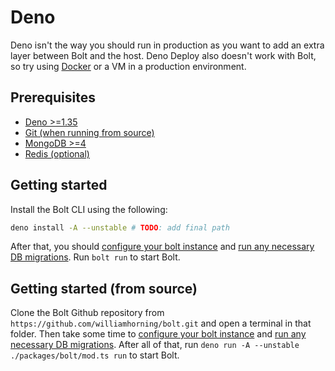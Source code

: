# Deno

Deno isn't the way you should run in production as you want to add an extra
layer between Bolt and the host. Deno Deploy also doesn't work with Bolt, so try
using [Docker](./docker.md) or a VM in a production environment.

## Prerequisites

- [Deno >=1.35](https://deno.land)
- [Git (when running from source)](https://git-scm.com)
- [MongoDB >=4](https://www.mongodb.com/docs/manual/installation/)
- [Redis (optional)](https://redis.io/docs/getting-started/installation/)

## Getting started

Install the Bolt CLI using the following:

```sh
deno install -A --unstable # TODO: add final path
```

After that, you should [configure your bolt instance](./configure.md) and
[run any necessary DB migrations](./database.md). Run `bolt run` to start Bolt.

## Getting started (from source)

Clone the Bolt Github repository from
`https://github.com/williamhorning/bolt.git` and open a terminal in that folder.
Then take some time to [configure your bolt instance](./configure.md) and
[run any necessary DB migrations](./database.md). After all of that, run
`deno run -A --unstable ./packages/bolt/mod.ts run` to start Bolt.
